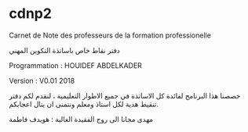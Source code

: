 # cdnp2
Carnet de Note des professeurs de la formation professionelle 

دفتر نقاط خاص باساتذة التكوين المهني 

Programmation : HOUIDEF ABDELKADER

Version : V0.01 2018

خصصنا هذا البرنامج لفائدة كل الاساتذة في جميع الاطوار التعليمية ، لنقدم لكم دفتر تنقيط هدية لكل استاذ ومعلم ونتمنى ان ينال اعجابكم.

مهدى مجانا الى روح الفقيدة الغالية : هويدف فاطمة


